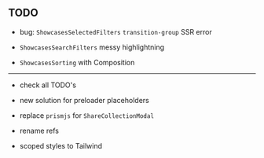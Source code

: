 ## TODO

- bug: `ShowcasesSelectedFilters` `transition-group` SSR error

- `ShowcasesSearchFilters` messy highlightning
- `ShowcasesSorting` with Composition

---

- check all TODO's
- new solution for preloader placeholders
- replace `prismjs` for `ShareCollectionModal`

- rename refs
- scoped styles to Tailwind